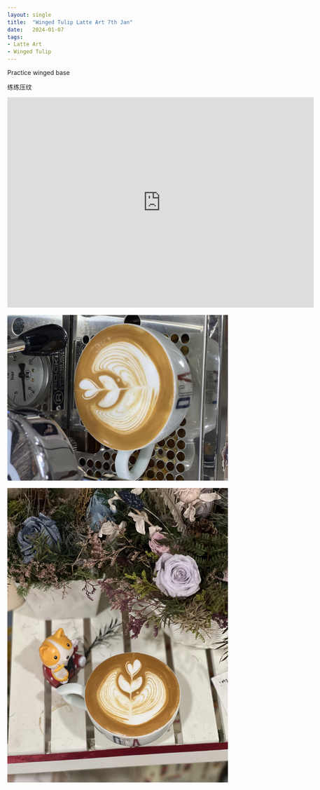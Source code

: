 ```yaml
---
layout: single
title:  "Winged Tulip Latte Art 7th Jan"
date:   2024-01-07
tags:
- Latte Art
- Winged Tulip
---
```



Practice winged base

练练压纹



<div class="embed-container">
  <iframe
      src="https://www.youtube.com/embed/uL1pX0JD2BU"
      width="700"
      height="480"
      frameborder="0"
      allowfullscreen="true">
  </iframe>
</div>


![](/assets/img/2024/01/07/IMG_2019.jpg)

![](/assets/img/2024/01/07/IMG_2020.jpg)


